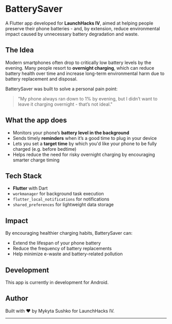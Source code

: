 # BatterySaver

A Flutter app developed for **LaunchHacks IV**, aimed at helping people preserve their phone batteries - and, by extension, reduce environmental impact caused by unnecessary battery degradation and waste.

## The Idea

Modern smartphones often drop to critically low battery levels by the evening. Many people resort to **overnight charging**, which can reduce battery health over time and increase long-term environmental harm due to battery replacement and disposal.

BatterySaver was built to solve a personal pain point:  
> "My phone always ran down to 1% by evening, but I didn’t want to leave it charging overnight - that’s not ideal."

## What the app does

- Monitors your phone’s **battery level in the background**
- Sends timely **reminders** when it’s a good time to plug in your device
- Lets you set a **target time** by which you'd like your phone to be fully charged (e.g. before bedtime)
- Helps reduce the need for risky overnight charging by encouraging smarter charge timing

## Tech Stack

- **Flutter** with Dart
- `workmanager` for background task execution
- `flutter_local_notifications` for notifications
- `shared_preferences` for lightweight data storage

## Impact

By encouraging healthier charging habits, BatterySaver can:
- Extend the lifespan of your phone battery
- Reduce the frequency of battery replacements
- Help minimize e-waste and battery-related pollution

## Development

This app is currently in development for Android.

## Author

Built with ❤️ by Mykyta Sushko for LaunchHacks IV.

---

